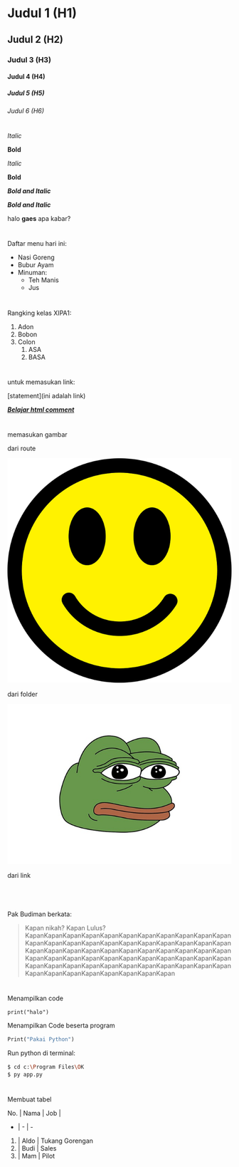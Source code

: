 # Judul 1 (H1)
## Judul 2 (H2)
### Judul 3 (H3)
#### Judul 4 (H4)
##### Judul 5 (H5)
###### Judul 6 (H6)
#
*Italic*

**Bold**

_Italic_

__Bold__

*__Bold and Italic__*

**_Bold and Italic_**

halo **gaes** apa kabar?

#

Daftar menu hari ini:
- Nasi Goreng
- Bubur Ayam
- Minuman:
    - Teh Manis
    - Jus

#

Rangking kelas XIPA1:
1. Adon
2. Bobon
3. Colon
    1. ASA
    2. BASA

#

untuk memasukan link:

[statement](ini adalah link)

**_[Belajar html comment](https://www.w3schools.com/html/html_comments.asp)_**

#

memasukan gambar

dari route

![Smile](./smiley.png)

dari folder

![Pepe](./Gambar_git/pepe.jpg)

dari link

![]()

#

Pak Budiman berkata:
> Kapan nikah? Kapan Lulus? KapanKapanKapanKapanKapanKapanKapanKapanKapanKapanKapanKapanKapanKapanKapanKapanKapanKapanKapanKapanKapanKapanKapanKapanKapanKapanKapanKapanKapanKapanKapanKapanKapanKapanKapanKapanKapanKapanKapanKapanKapanKapanKapanKapanKapanKapanKapanKapanKapanKapanKapanKapanKapanKapanKapanKapanKapanKapanKapanKapanKapanKapanKapan

#

Menampilkan code

```
print("halo")
```

Menampilkan Code beserta program

```Python
Print("Pakai Python")
```

Run python di terminal:

```bash
$ cd c:\Program Files\OK
$ py app.py
```

#

Membuat tabel

No. | Nama | Job |
- | - | -
1. | Aldo | Tukang Gorengan
2. | Budi | Sales
3. | Mam | Pilot